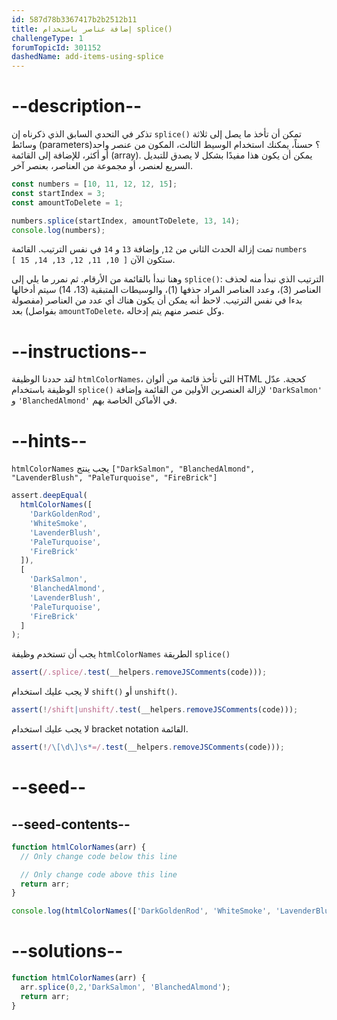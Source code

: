 ```yaml
---
id: 587d78b3367417b2b2512b11
title: إضافة عناصر باستخدام splice()
challengeType: 1
forumTopicId: 301152
dashedName: add-items-using-splice
---
```


# --description--

تذكر في التحدي السابق الذي ذكرناه إن `splice()` تمكن أن تأخذ ما يصل إلى ثلاثة وسائط (parameters)؟ حسناً، يمكنك استخدام الوسيط الثالث، المكون من عنصر واحد أو أكثر، للإضافة إلى القائمة (array). يمكن أن يكون هذا مفيدًا بشكل لا يصدق للتبديل السريع لعنصر، أو مجموعة من العناصر، بعنصر آخر.

```js
const numbers = [10, 11, 12, 12, 15];
const startIndex = 3;
const amountToDelete = 1;

numbers.splice(startIndex, amountToDelete, 13, 14);
console.log(numbers);
```

تمت إزالة الحدث الثاني من `12`, وإضافة `13` و `14` في نفس الترتيب. القائمة `numbers` ستكون الآن `[ 10, 11, 12, 13, 14, 15 ]`.

وهنا نبدأ بالقائمة من الأرقام. ثم نمرر ما يلي إلى `splice()`: الترتيب الذي نبدأ منه لحذف العناصر (3)، وعدد العناصر المراد حذفها (1)، والوسيطات المتبقية (13، 14) سيتم أدخالها بدءا في نفس الترتيب. لاحظ أنه يمكن أن يكون هناك أي عدد من العناصر (مفصولة بفواصل) بعد `amountToDelete`، وكل عنصر منهم يتم إدخاله.

# --instructions--

لقد حددنا الوظيفة `htmlColorNames`، التي تأخذ قائمة من ألوان HTML كحجة. عدّل الوظيفة باستخدام `splice()` لإزالة العنصرين الأولين من القائمة وإضافة `'DarkSalmon'` و `'BlanchedAlmond'` في الأماكن الخاصة بهم.

# --hints--

`htmlColorNames` يجب ينتج `["DarkSalmon", "BlanchedAlmond", "LavenderBlush", "PaleTurquoise", "FireBrick"]`

```js
assert.deepEqual(
  htmlColorNames([
    'DarkGoldenRod',
    'WhiteSmoke',
    'LavenderBlush',
    'PaleTurquoise',
    'FireBrick'
  ]),
  [
    'DarkSalmon',
    'BlanchedAlmond',
    'LavenderBlush',
    'PaleTurquoise',
    'FireBrick'
  ]
);
```

يجب أن تستخدم وظيفة `htmlColorNames` الطريقة `splice()`

```js
assert(/.splice/.test(__helpers.removeJSComments(code)));
```

لا يجب عليك استخدام `shift()` أو `unshift()`.

```js
assert(!/shift|unshift/.test(__helpers.removeJSComments(code)));
```

لا يجب عليك استخدام bracket notation القائمة.

```js
assert(!/\[\d\]\s*=/.test(__helpers.removeJSComments(code)));
```

# --seed--

## --seed-contents--

```js
function htmlColorNames(arr) {
  // Only change code below this line

  // Only change code above this line
  return arr;
}

console.log(htmlColorNames(['DarkGoldenRod', 'WhiteSmoke', 'LavenderBlush', 'PaleTurquoise', 'FireBrick']));
```

# --solutions--

```js
function htmlColorNames(arr) {
  arr.splice(0,2,'DarkSalmon', 'BlanchedAlmond');
  return arr;
}
```
